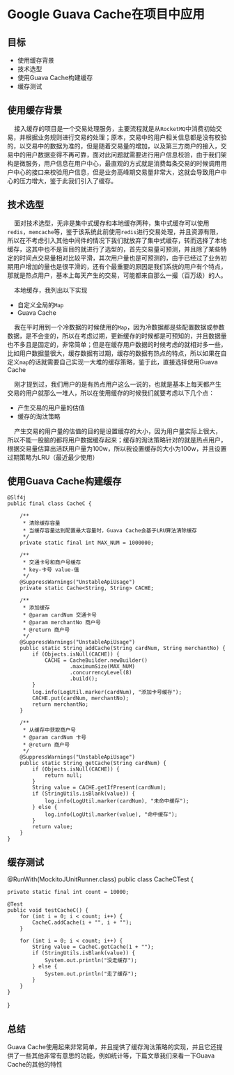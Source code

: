# Google Guava Cache在项目中应用

## 目标

- 使用缓存背景
- 技术选型
- 使用Guava Cache构建缓存
- 缓存测试


## 使用缓存背景

&nbsp; &nbsp; 接入缓存的项目是一个交易处理服务，主要流程就是从`RocketMQ`中消费初始交易，并根据业务规则进行交易的处理；原本，交易中的用户相关信息都是没有校验的，以交易中的数据为准的，但是随着交易量的增加，以及第三方商户的接入，交易中的用户数据变得不再可靠，面对此问题就需要进行用户信息校验，由于我们架构是微服务，用户信息在用户中心，最直观的方式就是消费每条交易的时候调用用户中心的接口来校验用户信息，但是业务高峰期交易量非常大，这就会导致用户中心的压力增大，鉴于此我们引入了缓存。

## 技术选型

&nbsp; &nbsp; 面对技术选型，无非是集中式缓存和本地缓存两种，集中式缓存可以使用`redis`，`memcache`等，鉴于该系统此前使用`redis`进行交易处理，并且资源有限，所以在不考虑引入其他中间件的情况下我们就放弃了集中式缓存，转而选择了本地缓存，这其中也不是盲目的就进行了选型的，首先交易量可预测，并且除了某些特定的时间点交易量相对比较平滑，其次用户量也是可预测的，由于已经过了业务初期用户增加的量也是很平滑的，还有个最重要的原因是我们系统的用户有个特点，那就是热点用户，基本上每天产生的交易，可能都来自那么一撮（百万级）的人。

&nbsp; &nbsp; 本地缓存，我列出以下实现

- 自定义全局的`Map`
- Guava Cache

&nbsp; &nbsp; 我在平时用到一个冷数据的时候使用的`Map`，因为冷数据都是些配置数据或参数数据，是不会变的，所以在考虑过期，更新缓存的时候都是可预知的，并且数据量也不多且是固定的，非常简单；但是在缓存用户数据的时候考虑的就相对多一些，比如用户数据量很大，缓存数据有过期，缓存的数据有热点的特点，所以如果在自定义`map`的话就需要自己实现一大堆的缓存策略，鉴于此，直接选择使用Guava Cache

&nbsp; &nbsp; 刚才提到过，我们用户的是有热点用户这么一说的，也就是基本上每天都产生交易的用户就那么一堆人，所以在使用缓存的时候我们就要考虑以下几个点：
- 产生交易的用户量的估值
- 缓存的淘汰策略

&nbsp; &nbsp; 产生交易的用户量的估值的目的是设置缓存的大小，因为用户量实际上很大，所以不能一股脑的都将用户数据缓存起来；缓存的淘汰策略针对的就是热点用户，根据交易量估算出活跃用户量为100w，所以我设置缓存的大小为100w，并且设置过期策略为LRU（最近最少使用）

## 使用Guava Cache构建缓存

```
@Slf4j
public final class CacheC {

    /**
     * 清除缓存容量
     * 当缓存容量达到配置最大容量时，Guava Cache会基于LRU算法清除缓存
     */
    private static final int MAX_NUM = 1000000;

    /**
     * 交通卡号和商户号缓存
     * key-卡号 value-值
     */
    @SuppressWarnings("UnstableApiUsage")
    private static Cache<String, String> CACHE;

    /**
     * 添加缓存
     * @param cardNum 交通卡号
     * @param merchantNo 商户号
     * @return 商户号
     */
    @SuppressWarnings("UnstableApiUsage")
    public static String addCache(String cardNum, String merchantNo) {
        if (Objects.isNull(CACHE)) {
            CACHE = CacheBuilder.newBuilder()
                    .maximumSize(MAX_NUM)
                    .concurrencyLevel(8)
                    .build();
        }
        log.info(LogUtil.marker(cardNum), "添加卡号缓存");
        CACHE.put(cardNum, merchantNo);
        return merchantNo;
    }

    /**
     * 从缓存中获取商户号
     * @param cardNum 卡号
     * @return 商户号
     */
    @SuppressWarnings("UnstableApiUsage")
    public static String getCache(String cardNum) {
        if (Objects.isNull(CACHE)) {
            return null;
        }
        String value = CACHE.getIfPresent(cardNum);
        if (StringUtils.isBlank(value)) {
            log.info(LogUtil.marker(cardNum), "未命中缓存");
        } else {
            log.info(LogUtil.marker(value), "命中缓存");
        }
        return value;
    }
}
```

## 缓存测试

@RunWith(MockitoJUnitRunner.class)
public class CacheCTest {

    private static final int count = 10000;

    @Test
    public void testCacheC() {
        for (int i = 0; i < count; i++) {
            CacheC.addCache(i + "", i + "");
        }

        for (int i = 0; i < count; i++) {
            String value = CacheC.getCache(1 + "");
            if (StringUtils.isBlank(value)) {
                System.out.println("没走缓存");
            } else {
                System.out.println("走了缓存");
            }
        }
    }
}

## 总结

   Guava Cache使用起来非常简单，并且提供了缓存淘汰策略的实现，并且它还提供了一些其他非常有意思的功能，例如统计等，下篇文章我们来看一下Guava Cache的其他的特性
